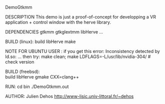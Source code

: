 DemoGtkmm

DESCRIPTION
This demo is just a proof-of-concept for developping a VR application + control window with the herve library.

DEPENDENCIES
gtkmm
gtkglextmm
libHerve
...

BUILD (linux):
build libHerve 
make

NOTE FOR UBUNTU USER : 
if you get this error: Inconsistency detected by ld.so: ...
then try: make clean; make LDFLAGS=-L/usr/lib/nvidia-304/ # check version

BUILD (freebsd):  
build libHerve
gmake CXX=clang++

RUN:
cd bin
./DemoGtkmm.out

AUTHOR:
Julien Dehos
http://www-lisic.univ-littoral.fr/~dehos
